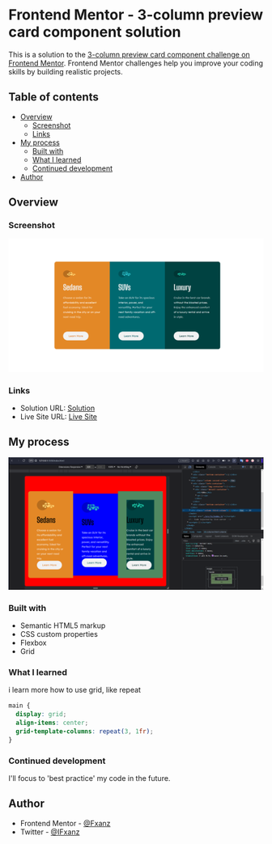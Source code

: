 # Frontend Mentor - 3-column preview card component solution

This is a solution to the [3-column preview card component challenge on Frontend Mentor](https://www.frontendmentor.io/challenges/3column-preview-card-component-pH92eAR2-). Frontend Mentor challenges help you improve your coding skills by building realistic projects.

## Table of contents

- [Overview](#overview)
  - [Screenshot](#screenshot)
  - [Links](#links)
- [My process](#my-process)
  - [Built with](#built-with)
  - [What I learned](#what-i-learned)
  - [Continued development](#continued-development)
- [Author](#author)

## Overview

### Screenshot

![](./src/assets/images/Result.png)

### Links

- Solution URL: [Solution](https://www.frontendmentor.io/solutions/qr-code-component-using-html-css-9kojabnwDp)
- Live Site URL: [Live Site](https://all-frontendmentor.vercel.app/challenges/3%20Column%20Preview/index.html)

## My process

![](./src/assets/images/Process.png)

### Built with

- Semantic HTML5 markup
- CSS custom properties
- Flexbox
- Grid

### What I learned

i learn more how to use grid, like repeat

```css
main {
  display: grid;
  align-items: center;
  grid-template-columns: repeat(3, 1fr);
}
```

### Continued development

I'll focus to 'best practice' my code in the future.

## Author

- Frontend Mentor - [@Fxanz](https://www.frontendmentor.io/profile/Fxanz)
- Twitter - [@IFxanz](https://www.twitter.com/IFxanz)
